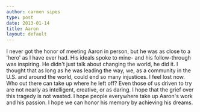 ```yaml
---
author: carmen sipes
type: post
date: 2013-01-14
title: Aaron
layout: default
---
```

I never got the honor of meeting Aaron in person, but he was as close to a 'hero' as I have ever had. His ideals spoke to mine- and his follow-through was inspiring. He didn't just talk about changing the world, he did it. I thought that as long as he was leading the way, we, as a community in the U.S. and around the world, could end so many injustices. I feel lost now. Who out there can take up where he left off? Even those of us driven to try are not nearly as intelligent, creative, or as daring. I hope that the grief over this tragedy is not wasted. I hope people everywhere take up Aaron's work and his passion. I hope we can honor his memory by achieving his dreams.
